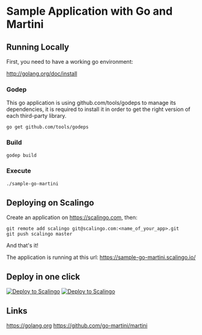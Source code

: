 Sample Application with Go and Martini
======================================

Running Locally
---------------

First, you need to have a working go environment:

http://golang.org/doc/install

### Godep

This go application is using github.com/tools/godeps to manage
its dependencies, it is required to install it in order to
get the right version of each third-party library.

`go get github.com/tools/godeps`

### Build
```sh
godep build
```

### Execute
```sh
./sample-go-martini
```

Deploying on Scalingo
---------------------

Create an application on https://scalingo.com, then:

```
git remote add scalingo git@scalingo.com:<name_of_your_app>.git
git push scalingo master
```

And that's it!

The application is running at this url: https://sample-go-martini.scalingo.io/

Deploy in one click
-------------------

[![Deploy to Scalingo](https://cdn.scalingo.com/deploy/button.svg)](https://my.scalingo.com/deploy)
[![Deploy to Scalingo](https://cdn.scalingo.com/deploy/button.svg)](https://d.scalingo.dev/deploy)

Links
-----

https://golang.org
https://github.com/go-martini/martini
